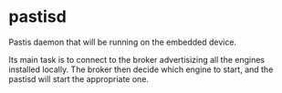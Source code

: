 # pastisd

Pastis daemon that will be running on the embedded device.

Its main task is to connect to the broker advertisizing all the engines installed locally.
The broker then decide which engine to start, and the pastisd will start the appropriate one.
